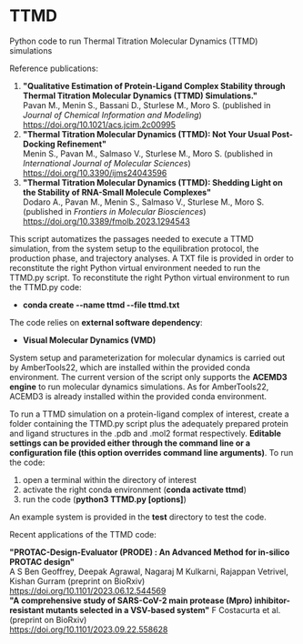 # TTMD
Python code to run Thermal Titration Molecular Dynamics (TTMD) simulations

Reference publications:  
  1) **"Qualitative Estimation of Protein-Ligand Complex Stability through Thermal Titration Molecular Dynamics (TTMD) Simulations."**  
  Pavan M., Menin S., Bassani D., Sturlese M., Moro S. (published in *Journal of Chemical Information and Modeling*)  
  https://doi.org/10.1021/acs.jcim.2c00995  
  2) **"Thermal Titration Molecular Dynamics (TTMD): Not Your Usual Post-Docking Refinement"**  
  Menin S., Pavan M., Salmaso V., Sturlese M., Moro S. (published in *International Journal of Molecular Sciences*)    
  https://doi.org/10.3390/ijms24043596  
  4) **"Thermal Titration Molecular Dynamics (TTMD): Shedding Light on the Stability of RNA-Small Molecule Complexes"**  
  Dodaro A., Pavan M., Menin S., Salmaso V., Sturlese M., Moro S. (published in *Frontiers in Molecular Biosciences*)  
  https://doi.org/10.3389/fmolb.2023.1294543

This script automatizes the passages needed to execute a TTMD simulation, from the system setup to the equilibration protocol, the production phase, and trajectory analyses. A TXT file is provided in order to reconstitute the right Python virtual environment needed to run the TTMD.py script. 
To reconstitute the right Python virtual environment to run the TTMD.py code:
- **conda create --name ttmd --file ttmd.txt**

The code relies on **external software dependency**:
- **Visual Molecular Dynamics (VMD)**  

System setup and parameterization for molecular dynamics is carried out by AmberTools22, which are installed within the provided conda environment. The current version of the script only supports the **ACEMD3 engine** to run molecular dynamics simulations. As for AmberTools22, ACEMD3 is already installed within the provided conda environment.

To run a TTMD simulation on a protein-ligand complex of interest, create a folder containing the TTMD.py script plus the adequately prepared protein and ligand structures in the .pdb and .mol2 format respectively. **Editable settings can be provided either through the command line or a configuration file (this option overrides command line arguments)**. 
To run the code:
1. open a terminal within the directory of interest
2. activate the right conda environment (**conda activate ttmd**)
3. run the code (**python3 TTMD.py [options]**)

An example system is provided in the **test** directory to test the code.

Recent applications of the TTMD code:  

  **"PROTAC-Design-Evaluator (PRODE) : An Advanced Method for in-silico PROTAC design"**  
  A S Ben Geoffrey, Deepak Agrawal, Nagaraj M Kulkarni, Rajappan Vetrivel, Kishan Gurram  (preprint on BioRxiv)  
  https://doi.org/10.1101/2023.06.12.544569  
  **"A comprehensive study of SARS-CoV-2 main protease (Mpro) inhibitor-resistant mutants selected in a VSV-based system"**
  F Costacurta et al. (preprint on BioRxiv)  
  https://doi.org/10.1101/2023.09.22.558628  
